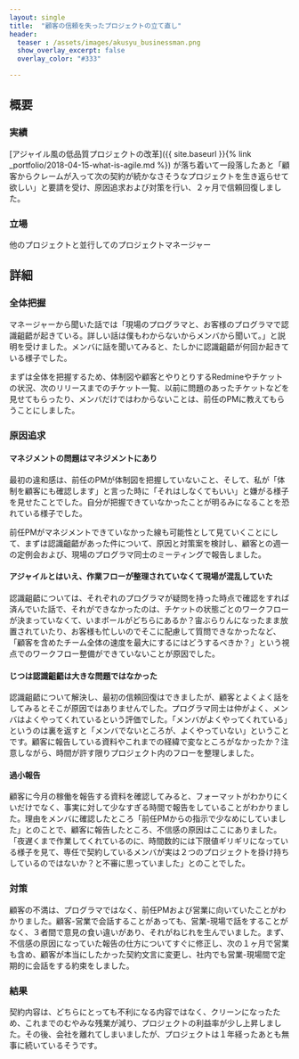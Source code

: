 ```yaml
---
layout: single
title:  "顧客の信頼を失ったプロジェクトの立て直し"
header:
  teaser : /assets/images/akusyu_businessman.png
  show_overlay_excerpt: false
  overlay_color: "#333"

---
```



## 概要

### 実績

[アジャイル風の低品質プロジェクトの改革]({{ site.baseurl }}{% link _portfolio/2018-04-15-what-is-agile.md %})
が落ち着いて一段落したあと「顧客からクレームが入って次の契約が続かなさそうなプロジェクトを生き返らせて欲しい」と要請を受け、原因追求および対策を行い、２ヶ月で信頼回復しました。

### 立場

他のプロジェクトと並行してのプロジェクトマネージャー

## 詳細

### 全体把握

マネージャーから聞いた話では「現場のプログラマと、お客様のプログラマで認識齟齬が起きている。詳しい話は僕もわからないからメンバから聞いて。」と説明を受けました。メンバに話を聞いてみると、たしかに認識齟齬が何回か起きている様子でした。

まずは全体を把握するため、体制図や顧客とやりとりするRedmineやチケットの状況、次のリリースまでのチケット一覧、以前に問題のあったチケットなどを見せてもらったり、メンバだけではわからないことは、前任のPMに教えてもらうことにしました。

### 原因追求

#### マネジメントの問題はマネジメントにあり
最初の違和感は、前任のPMが体制図を把握していないこと、そして、私が「体制を顧客にも確認します」と言った時に「それはしなくてもいい」と嫌がる様子を見せたことでした。自分が把握できていなかったことが明るみになることを恐れている様子でした。

前任PMがマネジメントできていなかった線も可能性として見ていくことにして、まずは認識齟齬があった件について、原因と対策案を検討し、顧客との週一の定例会および、現場のプログラマ同士のミーティングで報告しました。

#### アジャイルとはいえ、作業フローが整理されていなくて現場が混乱していた

認識齟齬については、それぞれのプログラマが疑問を持った時点で確認をすれば済んでいた話で、それができなかったのは、チケットの状態ごとのワークフローが決まっていなくて、いまボールがどちらにあるか？宙ぶらりんになったまま放置されていたり、お客様も忙しいのでそこに配慮して質問できなかったなど、「顧客を含めたチーム全体の速度を最大にするにはどうするべきか？」という視点でのワークフロー整備ができていないことが原因でした。

#### じつは認識齟齬は大きな問題ではなかった

認識齟齬について解決し、最初の信頼回復はできましたが、顧客とよくよく話をしてみるとそこが原因ではありませんでした。プログラマ同士は仲がよく、メンバはよくやってくれているという評価でした。「メンバがよくやってくれている」というのは裏を返すと「メンバでないところが、よくやっていない」ということです。顧客に報告している資料やこれまでの経緯で変なところがなかったか？注意しながら、時間が許す限りプロジェクト内のフローを整理しました。

#### 過小報告

顧客に今月の稼働を報告する資料を確認してみると、フォーマットがわかりにくいだけでなく、事実に対して少なすぎる時間で報告をしていることがわかりました。理由をメンバに確認したところ「前任PMからの指示で少なめにしていました」とのことで、顧客に報告したところ、不信感の原因はここにありました。「夜遅くまで作業してくれているのに、時間数的には下限値ギリギリになっている様子を見て、専任で契約しているメンバが実は２つのプロジェクトを掛け持ちしているのではないか？と不審に思っていました」とのことでした。

### 対策

顧客の不満は、プログラマではなく、前任PMおよび営業に向いていたことがわかりました。顧客-営業で会話することがあっても、営業-現場で話をすることがなく、３者間で意見の食い違いがあり、それがねじれを生んでいました。まず、不信感の原因になっていた報告の仕方についてすぐに修正し、次の１ヶ月で営業も含め、顧客が本当にしたかった契約文言に変更し、社内でも営業-現場間で定期的に会話をする約束をしました。

### 結果

契約内容は、どちらにとっても不利になる内容ではなく、クリーンになったため、これまでのむやみな残業が減り、プロジェクトの利益率が少し上昇しました。その後、会社を離れてしまいましたが、プロジェクトは１年経ったあとも無事に続いているそうです。
